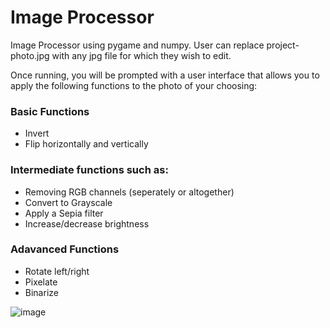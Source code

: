 # Image Processor

Image Processor using pygame and numpy.
User can replace project-photo.jpg with any jpg file for which they wish to edit.

Once running, you will be prompted with a user interface that allows you to apply the following functions to the photo of your choosing:

### Basic Functions
- Invert
- Flip horizontally and vertically

### Intermediate functions such as:
- Removing RGB channels (seperately or altogether)
- Convert to Grayscale
- Apply a Sepia filter
- Increase/decrease brightness

### Adavanced Functions
- Rotate left/right
- Pixelate
- Binarize

![image](https://user-images.githubusercontent.com/104662025/211942183-9a058881-6d21-4d97-9e28-36cf84191dd3.png)
